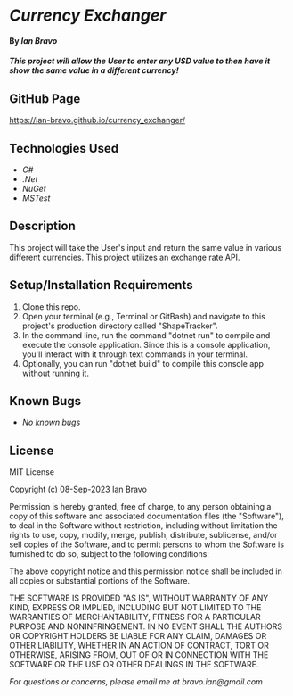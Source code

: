 # _Currency Exchanger_

#### By _**Ian Bravo**_

#### _This project will allow the User to enter any USD value to then have it show the same value in a different currency!_

## GitHub Page ##

https://ian-bravo.github.io/currency_exchanger/


## Technologies Used

* _C#_
* _.Net_
* _NuGet_
* _MSTest_

## Description

This project will take the User's input and return the same value in various different currencies. This project utilizes an exchange rate API.

## Setup/Installation Requirements

1. Clone this repo.
2. Open your terminal (e.g., Terminal or GitBash) and navigate to this project's production directory called "ShapeTracker".
3. In the command line, run the command "dotnet run" to compile and execute the console application. Since this is a console application, you'll interact with it through text commands in your terminal.
4. Optionally, you can run "dotnet build" to compile this console app without running it.


## Known Bugs

* _No known bugs_


## License

MIT License  

Copyright (c) 08-Sep-2023 Ian Bravo  

Permission is hereby granted, free of charge, to any person obtaining a copy of this software and associated documentation files (the "Software"), to deal in the Software without restriction, including without limitation the rights to use, copy, modify, merge, publish, distribute, sublicense, and/or sell copies of the Software, and to permit persons to whom the Software is furnished to do so, subject to the following conditions:  

The above copyright notice and this permission notice shall be included in all copies or substantial portions of the Software.  

THE SOFTWARE IS PROVIDED "AS IS", WITHOUT WARRANTY OF ANY KIND, EXPRESS OR IMPLIED, INCLUDING BUT NOT LIMITED TO THE WARRANTIES OF MERCHANTABILITY, FITNESS FOR A PARTICULAR PURPOSE AND NONINFRINGEMENT. IN NO EVENT SHALL THE AUTHORS OR COPYRIGHT HOLDERS BE LIABLE FOR ANY CLAIM, DAMAGES OR OTHER LIABILITY, WHETHER IN AN ACTION OF CONTRACT, TORT OR OTHERWISE, ARISING FROM, OUT OF OR IN CONNECTION WITH THE SOFTWARE OR THE USE OR OTHER DEALINGS IN THE SOFTWARE.



_For questions or concerns, please email me at bravo.ian@gmail.com_